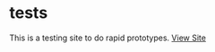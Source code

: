 # tests
 This is a testing site to do rapid prototypes.
[View Site](https://hannashibata.github.io/tests/)